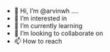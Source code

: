 - 👋 Hi, I’m @arvinwh ....
- 👀 I’m interested in
- 🌱 I’m currently learning 
- 💞️ I’m looking to collaborate on 
- 📫 How to reach 

<!---
arvinwh/arvinwh is a ✨ special ✨ repository because its `README.md` (this file) appears on your GitHub profile.
You can click the Preview link to take a look at your changes.
--->
